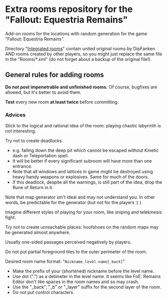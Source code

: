 # Extra rooms repository for the "Fallout: Equestria Remains"
Add-on rooms for the locations with random generation for the game "Fallout: Equestria Remains".

Directory "[Integrated rooms](/IntegratedRooms)" contain united original rooms by DipFanken AND rooms created by other players, so you might just replace the same file in the "Rooms/*.xml" (do not forget about a backup of the original file!).


## General rules for adding rooms

**Do not post impenetrable and unfinished rooms.** Of course, bugfixes are allowed, but it's better to avoid them.

**Test** every new room **at least twice** before committing.

### Advices

Stick to the logical and rational idea of the room: playing chaotic labyrinth is not interesting.

Try not to create deadlocks.
  - e.g. falling down the deep pit which cannot be escaped without Kinetic dash or Teleportation spell.
  - It will be better if every significant subroom will have more than one entrance.
  - Note that all windows and lattices in game might be destroyed using heavy handy weapons or explosives. Same for much of the doors.
  - If this deadlock, despite all the warnings, is still part of the idea, drop the Rune of Return in it.

Note that map generator isn't ideal and may not understand you. In other words, be predictable for the generator (but not for the players :) ).

Imagine different styles of playing for your room, like sniping and telekinesis fight.

Try not to create unreachable places: hoofshoes on the random maps may be generated almost anywhere.

Usually one-sided passages perceived negatively by players.

Do not put partial foreground tiles to the outer perimeter of the room.

Desired room name format: "`Nickname_level.name[_back]`"
  - Make the prefix of your (shortened) nickname before the level name.
  - Use dot (".") as a delimeter in the level name. It seems like FoE: Remains Editor don't like spaces in the room names and so may crash.
  - Use the "_back", "_b" or "_layer" suffix for the second layer of the room.
  - Do not put control characters.


